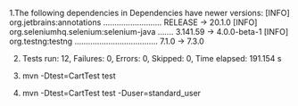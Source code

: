 

1.The following dependencies in Dependencies have newer versions:
[INFO]   org.jetbrains:annotations .......................... RELEASE -> 20.1.0
[INFO]   org.seleniumhq.selenium:selenium-java ....... 3.141.59 -> 4.0.0-beta-1
[INFO]   org.testng:testng ..................................... 7.1.0 -> 7.3.0

2. Tests run: 12, Failures: 0, Errors: 0, Skipped: 0, Time elapsed: 191.154 s


3. mvn -Dtest=CartTest test

4. mvn -Dtest=CartTest test -Duser=standard_user
